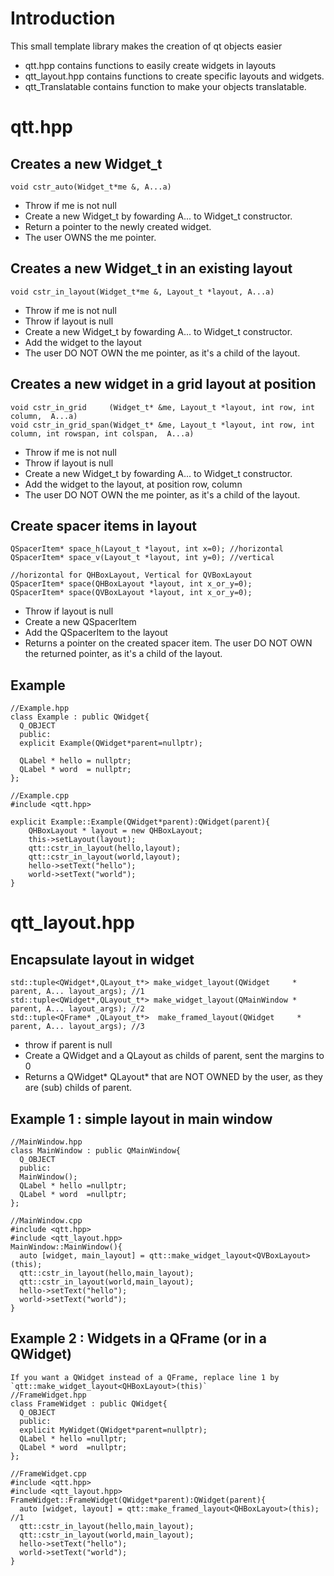 # Introduction
This small template library makes the creation of qt objects easier
* qtt.hpp contains functions to easily create widgets in layouts
* qtt_layout.hpp contains functions to create specific layouts and widgets.
* qtt_Translatable contains function to make your objects translatable.


# qtt.hpp

## Creates a new Widget_t
```void cstr_auto(Widget_t*me &, A...a)```
* Throw if me is not null
* Create a new Widget_t by fowarding A... to Widget_t constructor.
* Return a pointer to the newly created widget. 
* The user OWNS the me pointer.


##  Creates a new Widget_t in an existing layout
```void cstr_in_layout(Widget_t*me &, Layout_t *layout, A...a)```

* Throw if me is not null
* Throw if layout is null
* Create a new Widget_t by fowarding A... to Widget_t constructor.
* Add the widget to the layout
* The user DO NOT OWN the me pointer, as it's a child of the layout.

## Creates a new widget in a grid layout at position
```
void cstr_in_grid     (Widget_t* &me, Layout_t *layout, int row, int column,  A...a)
void cstr_in_grid_span(Widget_t* &me, Layout_t *layout, int row, int column, int rowspan, int colspan,  A...a)
```

* Throw if me is not null
* Throw if layout is null
* Create a new Widget_t by fowarding A... to Widget_t constructor.
* Add the widget to the layout, at position row, column
* The user DO NOT OWN the me pointer, as it's a child of the layout.

## Create spacer items in layout
```
QSpacerItem* space_h(Layout_t *layout, int x=0); //horizontal
QSpacerItem* space_v(Layout_t *layout, int y=0); //vertical

//horizontal for QHBoxLayout, Vertical for QVBoxLayout
QSpacerItem* space(QHBoxLayout *layout, int x_or_y=0);
QSpacerItem* space(QVBoxLayout *layout, int x_or_y=0);
```

* Throw if layout is null
* Create a new QSpacerItem
* Add the QSpacerItem to the layout
* Returns a pointer on the created spacer item. The user DO NOT OWN the returned pointer, as it's a child of the layout.

## Example
```
//Example.hpp
class Example : public QWidget{
  Q_OBJECT
  public:
  explicit Example(QWidget*parent=nullptr);
  
  QLabel * hello = nullptr;
  QLabel * word  = nullptr;
};

//Example.cpp
#include <qtt.hpp>

explicit Example::Example(QWidget*parent):QWidget(parent){
    QHBoxLayout * layout = new QHBoxLayout;
    this->setLayout(layout);
    qtt::cstr_in_layout(hello,layout);
    qtt::cstr_in_layout(world,layout);
    hello->setText("hello");
    world->setText("world");
}
```


# qtt_layout.hpp

## Encapsulate layout in widget
```
std::tuple<QWidget*,QLayout_t*> make_widget_layout(QWidget     * parent, A... layout_args); //1
std::tuple<QWidget*,QLayout_t*> make_widget_layout(QMainWindow * parent, A... layout_args); //2
std::tuple<QFrame* ,QLayout_t*>  make_framed_layout(QWidget     * parent, A... layout_args); //3
```
* throw if parent is null
* Create a QWidget and a QLayout as childs of parent, sent the margins to 0
* Returns a QWidget* QLayout* that are NOT OWNED by the user, as they are (sub) childs of parent.

## Example 1 : simple layout in main window
```
//MainWindow.hpp
class MainWindow : public QMainWindow{
  Q_OBJECT
  public:
  MainWindow();
  QLabel * hello =nullptr;
  QLabel * word  =nullptr;
};

//MainWindow.cpp
#include <qtt.hpp>
#include <qtt_layout.hpp>
MainWindow::MainWindow(){
  auto [widget, main_layout] = qtt::make_widget_layout<QVBoxLayout>(this);
  qtt::cstr_in_layout(hello,main_layout);
  qtt::cstr_in_layout(world,main_layout);
  hello->setText("hello");
  world->setText("world");
}

```



## Example 2 : Widgets in a QFrame (or in a QWidget)
```
If you want a QWidget instead of a QFrame, replace line 1 by `qtt::make_widget_layout<QHBoxLayout>(this)`
//FrameWidget.hpp
class FrameWidget : public QWidget{
  Q_OBJECT
  public:
  explicit MyWidget(QWidget*parent=nullptr);
  QLabel * hello =nullptr;
  QLabel * word  =nullptr;
};

//FrameWidget.cpp
#include <qtt.hpp>
#include <qtt_layout.hpp>
FrameWidget::FrameWidget(QWidget*parent):QWidget(parent){
  auto [widget, layout] = qtt::make_framed_layout<QHBoxLayout>(this); //1
  qtt::cstr_in_layout(hello,main_layout);
  qtt::cstr_in_layout(world,main_layout);
  hello->setText("hello");
  world->setText("world");
}
```





